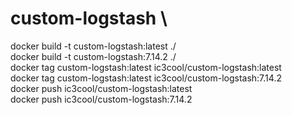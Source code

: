 # custom-logstash \
docker build -t custom-logstash:latest ./ \
docker build -t custom-logstash:7.14.2 ./ \
docker tag custom-logstash:latest ic3cool/custom-logstash:latest \
docker tag custom-logstash:latest ic3cool/custom-logstash:7.14.2 \
docker push ic3cool/custom-logstash:latest \
docker push ic3cool/custom-logstash:7.14.2
